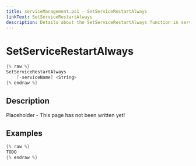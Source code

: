 ```yaml
---
title: serviceManagement.ps1 - SetServiceRestartAlways
linkText: SetServiceRestartAlways
description: Details about the SetServiceRestartAlways function in serviceManagement.ps1 helper script
---
```


# SetServiceRestartAlways

```PowerShell
{% raw %}
SetServiceRestartAlways
    [-serviceName] <String>
{% endraw %}
```

## Description

Placeholder - This page has not been written yet!

## Examples

```PowerShell
{% raw %}
TODO
{% endraw %}
```
